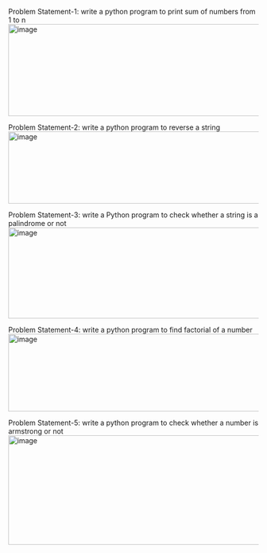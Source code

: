 Problem Statement-1:
write a python program to print sum of numbers from 1 to n
<img width="919" height="185" alt="image" src="https://github.com/user-attachments/assets/c8a5d8f0-0cec-4752-a51b-c3e58f8bab84" />



Problem Statement-2:
write a  python program to reverse a string
<img width="910" height="145" alt="image" src="https://github.com/user-attachments/assets/9d380dcf-b0e3-4ea3-abc2-95d426b36a2e" />



Problem Statement-3:
write a Python program to check whether a string is a palindrome or not
<img width="914" height="183" alt="image" src="https://github.com/user-attachments/assets/ac551ae2-019e-4e74-ab9d-3aa0c49196e8" />



Problem Statement-4:
write a python program  to find factorial of a number
<img width="918" height="156" alt="image" src="https://github.com/user-attachments/assets/6a5a900e-4134-4769-9d47-32f2187d39c3" />



Problem Statement-5:
write a python program to check whether a number is armstrong or not
<img width="913" height="220" alt="image" src="https://github.com/user-attachments/assets/988a7540-01d5-4f93-a46c-1698d75f8f44" />





